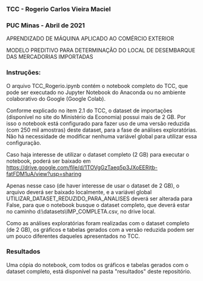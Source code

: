 ### TCC - Rogerio Carlos Vieira Maciel
### PUC Minas - Abril de 2021
APRENDIZADO DE MÁQUINA APLICADO AO COMÉRCIO EXTERIOR

MODELO PREDITIVO PARA DETERMINAÇÃO DO LOCAL DE DESEMBARQUE DAS MERCADORIAS IMPORTADAS 

### Instruções:
O arquivo TCC_Rogerio.ipynb contém o notebook completo do TCC, que pode ser executado no Jupyter Notebook do Anaconda ou no ambiente colaborativo do Google (Google Colab).

Conforme explicado no item 2.1 do TCC, o dataset de importações (disponível no site do Ministério da Economia) possui mais de 2 GB. Por isso o notebook está configurado para fazer uso de uma versão reduzida (com 250 mil amostras) deste dataset, para a fase de análises exploratórias. Não há necessidade de modificar nenhuma variável global para utilizar essa configuração.


Caso haja interesse de utilizar o dataset completo (2 GB) para executar o notebook, poderá ser baixado em https://drive.google.com/file/d/1TOVgGzTaeq5p3JXoEERjtb-fatFDM1uA/view?usp=sharing

Apenas nesse caso (de haver interesse de usar o dataset de 2 GB), o arquivo deverá ser baixado localmente, e a variável global UTILIZAR_DATASET_REDUZIDO_PARA_ANALISES deverá ser alterada para False, para que o notebook busque o dataset completo, que deverá estar no caminho d:\\datasets\\IMP_COMPLETA.csv, no drive local.

Como as análises exploratórias foram realizadas com o dataset completo (de 2 GB), os gráficos e tabelas gerados com a versão reduzida podem ser um pouco diferentes daqueles apresentados no TCC.

### Resultados
Uma cópia do notebook, com todos os gráficos e tabelas gerados com o dataset completo, está disponível na pasta "resultados" deste repositório.
